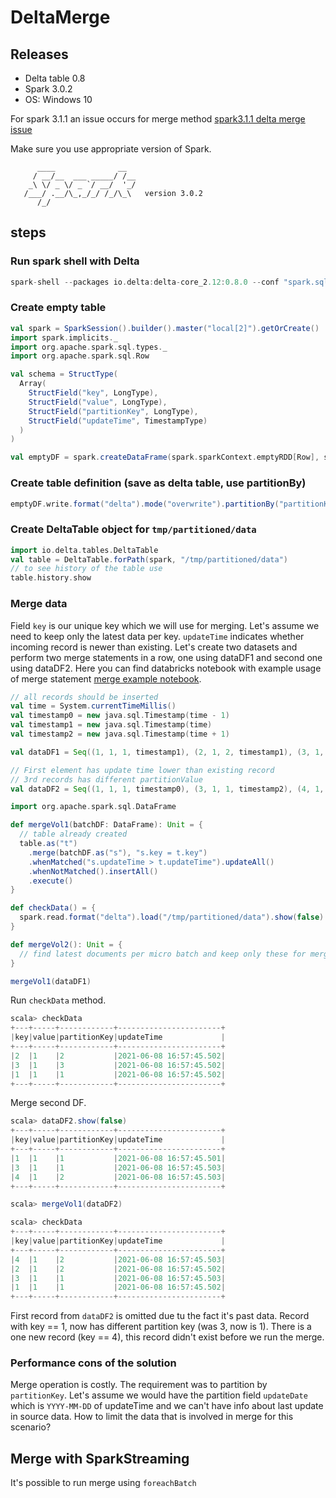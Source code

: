 # DeltaMerge

## Releases
* Delta table 0.8
* Spark 3.0.2
* OS: Windows 10

For spark 3.1.1 an issue occurs for merge method [spark3.1.1 delta merge issue](https://github.com/delta-io/delta/issues/594)

Make sure you use appropriate version of Spark.

```text
      ____              __
     / __/__  ___ _____/ /__
    _\ \/ _ \/ _ `/ __/  '_/
   /___/ .__/\_,_/_/ /_/\_\   version 3.0.2
      /_/
```

## steps

### Run spark shell with Delta

```scala
spark-shell --packages io.delta:delta-core_2.12:0.8.0 --conf "spark.sql.extensions=io.delta.sql.DeltaSparkSessionExtension" --conf "spark.sql.catalog.spark_catalog=org.apache.spark.sql.delta.catalog.DeltaCatalog"
```

### Create empty table

```scala
val spark = SparkSession().builder().master("local[2]").getOrCreate()
import spark.implicits._
import org.apache.spark.sql.types._
import org.apache.spark.sql.Row

val schema = StructType(
  Array(
    StructField("key", LongType),
    StructField("value", LongType),
    StructField("partitionKey", LongType),
    StructField("updateTime", TimestampType)
  )
)

val emptyDF = spark.createDataFrame(spark.sparkContext.emptyRDD[Row], schema)
```

### Create table definition (save as delta table, use partitionBy)

```scala
emptyDF.write.format("delta").mode("overwrite").partitionBy("partitionKey").save("/tmp/partitioned/data")
```

### Create DeltaTable object for `tmp/partitioned/data`

```scala
import io.delta.tables.DeltaTable
val table = DeltaTable.forPath(spark, "/tmp/partitioned/data")
// to see history of the table use
table.history.show
```

### Merge data 
Field `key` is our unique key which we will use for merging.
Let's assume we need to keep only the latest data per key.
`updateTime` indicates whether incoming record is newer than existing.
Let's create two datasets and perform two merge statements in a row, one using dataDF1 and second one using dataDF2.
Here you can find databricks notebook with example usage of merge statement 
[merge example notebook](https://docs.azuredatabricks.net/_static/notebooks/merge-in-streaming.html).

```scala
// all records should be inserted
val time = System.currentTimeMillis()
val timestamp0 = new java.sql.Timestamp(time - 1)
val timestamp1 = new java.sql.Timestamp(time)
val timestamp2 = new java.sql.Timestamp(time + 1)

val dataDF1 = Seq((1, 1, 1, timestamp1), (2, 1, 2, timestamp1), (3, 1, 3, timestamp1)).toDF("key", "value", "partitionKey", "updateTime")

// First element has update time lower than existing record
// 3rd records has different partitionValue
val dataDF2 = Seq((1, 1, 1, timestamp0), (3, 1, 1, timestamp2), (4, 1, 2, timestamp2)).toDF("key", "value", "partitionKey", "updateTime")

import org.apache.spark.sql.DataFrame

def mergeVol1(batchDF: DataFrame): Unit = {
  // table already created
  table.as("t")
    .merge(batchDF.as("s"), "s.key = t.key")
    .whenMatched("s.updateTime > t.updateTime").updateAll()
    .whenNotMatched().insertAll()
    .execute()
}

def checkData() = {
  spark.read.format("delta").load("/tmp/partitioned/data").show(false)
}

def mergeVol2(): Unit = {
  // find latest documents per micro batch and keep only these for merging
}

mergeVol1(dataDF1)
```

Run `checkData` method.

```scala
scala> checkData
+---+-----+------------+-----------------------+
|key|value|partitionKey|updateTime             |
+---+-----+------------+-----------------------+
|2  |1    |2           |2021-06-08 16:57:45.502|
|3  |1    |3           |2021-06-08 16:57:45.502|
|1  |1    |1           |2021-06-08 16:57:45.502|
+---+-----+------------+-----------------------+
```

Merge second DF.

```scala
scala> dataDF2.show(false)
+---+-----+------------+-----------------------+
|key|value|partitionKey|updateTime             |
+---+-----+------------+-----------------------+
|1  |1    |1           |2021-06-08 16:57:45.501|
|3  |1    |1           |2021-06-08 16:57:45.503|
|4  |1    |2           |2021-06-08 16:57:45.503|
+---+-----+------------+-----------------------+

scala> mergeVol1(dataDF2)

scala> checkData
+---+-----+------------+-----------------------+
|key|value|partitionKey|updateTime             |
+---+-----+------------+-----------------------+
|4  |1    |2           |2021-06-08 16:57:45.503|
|2  |1    |2           |2021-06-08 16:57:45.502|
|3  |1    |1           |2021-06-08 16:57:45.503|
|1  |1    |1           |2021-06-08 16:57:45.502|
+---+-----+------------+-----------------------+
```

First record from `dataDF2` is omitted due tu the fact it's past data.
Record with key == 1, now has different partition key (was 3, now is 1).
There is a one new record (key == 4), this record didn't exist before we run the merge. 

### Performance cons of the solution

Merge operation is costly.
The requirement was to partition by `partitionKey`. 
Let's assume we would have the partition field `updateDate` which is `YYYY-MM-DD` of updateTime and
we can't have info about last update in source data.
How to limit the data that is involved in merge for this scenario?

## Merge with SparkStreaming

It's possible to run merge using `foreachBatch`
